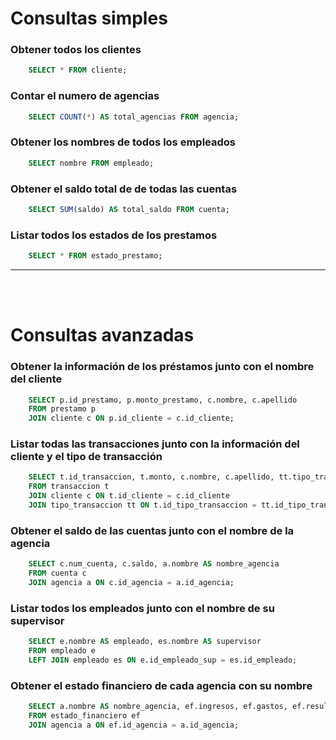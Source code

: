 # Consultas simples

### Obtener todos los clientes
```sql
    SELECT * FROM cliente;
```

### Contar el numero de agencias
```sql
    SELECT COUNT(*) AS total_agencias FROM agencia;
```

### Obtener los nombres de todos los empleados
```sql
    SELECT nombre FROM empleado;
```

### Obtener el saldo total de de todas las cuentas
```sql
    SELECT SUM(saldo) AS total_saldo FROM cuenta;
```

### Listar todos los estados de los prestamos
```sql
    SELECT * FROM estado_prestamo;
```
---
<br>
<br>

# Consultas avanzadas

### Obtener la información de los préstamos junto con el nombre del cliente
```sql
    SELECT p.id_prestamo, p.monto_prestamo, c.nombre, c.apellido
    FROM prestamo p
    JOIN cliente c ON p.id_cliente = c.id_cliente;
```

### Listar todas las transacciones junto con la información del cliente y el tipo de transacción
```sql
    SELECT t.id_transaccion, t.monto, c.nombre, c.apellido, tt.tipo_transaccion
    FROM transaccion t
    JOIN cliente c ON t.id_cliente = c.id_cliente
    JOIN tipo_transaccion tt ON t.id_tipo_transaccion = tt.id_tipo_transaccion;
```

### Obtener el saldo de las cuentas junto con el nombre de la agencia
```sql
    SELECT c.num_cuenta, c.saldo, a.nombre AS nombre_agencia
    FROM cuenta c
    JOIN agencia a ON c.id_agencia = a.id_agencia;
```

### Listar todos los empleados junto con el nombre de su supervisor
```sql
    SELECT e.nombre AS empleado, es.nombre AS supervisor
    FROM empleado e
    LEFT JOIN empleado es ON e.id_empleado_sup = es.id_empleado;
```

### Obtener el estado financiero de cada agencia con su nombre
```sql
    SELECT a.nombre AS nombre_agencia, ef.ingresos, ef.gastos, ef.resultado_neto
    FROM estado_financiero ef
    JOIN agencia a ON ef.id_agencia = a.id_agencia;
```
